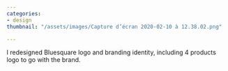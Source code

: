 ```yaml
---
categories:
- design
thumbnail: "/assets/images/Capture d’écran 2020-02-10 à 12.38.02.png"

---
```

I redesigned Bluesquare logo and branding identity, including 4 products logo to go with the brand.